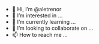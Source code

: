 - 👋 Hi, I’m @aletrenor
- 👀 I’m interested in ...
- 🌱 I’m currently learning ...
- 💞️ I’m looking to collaborate on ...
- 📫 How to reach me ...

<!---
aletrenor/aletrenor is a ✨ special ✨ repository because its `README.md` (this file) appears on your GitHub profile.
You can click the Preview link to take a look at your changes.
--->
